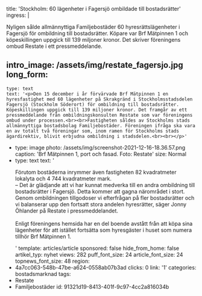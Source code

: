 title: 'Stockholm: 60 lägenheter i Fagersjö ombildade till bostadsrätter'
ingress: |
  <p>Nyligen sålde allmännyttiga Familjebostäder 60 hyresrättslägenheter i Fagersjö för ombildning till bostadsrätter. Köpare var Brf Mätpinnen 1 och köpeskillingen uppgick till 139 miljoner kronor. Det skriver föreningens ombud Restate i ett pressmeddelande.
  </p>
  
intro_image: /assets/img/restate_fagersjo.jpg
long_form:
  -
    type: text
    text: '<p>Den 15 december i år förvärvade Brf Mätpinnen 1 en hyresfastighet med 60 lägenheter på Skrakgränd i Stockholmsstadsdelen Fagersjö (Stockholm Söderort) för ombildning till bostadsrätter. Köpeskillingen uppgick till 139 miljoner kronor. Det framgår av ett pressmeddelande från ombildningskonsulten Restate som var föreningens ombud under processen.<br><br>Fastigheten såldes av Stockholms stads allmännyttiga bostadsbolag Familjebostäder. Föreningen ifråga ska vara en av totalt två föreningar som, inom ramen för Stockholms stads ägardirektiv, blivit erbjudna ombildning i stadsdelen.<br><br></p>'
  -
    type: image
    photo: /assets/img/screenshot-2021-12-16-18.36.57.png
    caption: 'Brf Mätpinnen 1, port och fasad. Foto: Restate'
    size: Normal
  -
    type: text
    text: '<p>Förutom bostäderna inrymmer även fastigheten 82 kvadratmeter lokalyta och 4 744 kvadratmeter mark. <br>– Det är glädjande att vi har kunnat medverka till en andra ombildning till bostadsrätter i Fagersjö. Detta kommer att gagna närområdet i stort. Genom ombildningen tillgodoser vi efterfrågan på fler bostadsrätter och vi balanserar upp den fortsatt stora andelen hyresrätter, säger Jonny Öhlander på Restate i pressmeddelandet.<br><br>Enligt föreningens hemsida har en del boende avstått från att köpa sina lägenheter för att istället fortsätta som hyresgäster i huset som numera tillhör Brf Mätpinnen 1.</p>'
template: articles/article
sponsored: false
hide_from_home: false
artikel_typ: nyhet
views: 282
puff_font_size: 24
article_font_size: 24
topnews_font_size: 48
region:
  - 4a7cc063-548b-47be-a624-0558ab07b3ad
clicks: 0
link: '1'
categories: bostadsmarknad
tags:
  - Restate
  - Familjebostäder
id: 91321d19-8413-401f-9c97-4cc2a816034b
